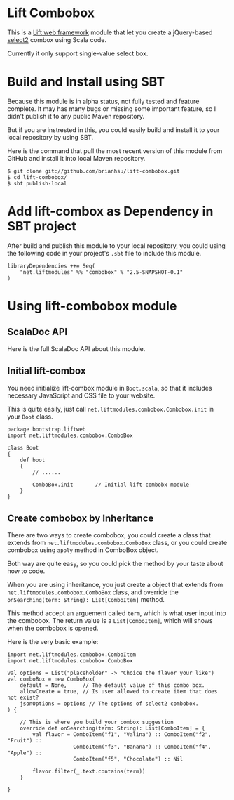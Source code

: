 Lift Combobox
==============

This is a [Lift web framework][01] module that let you create a jQuery-based [select2][02] combox using Scala code.

Currently it only support single-value select box.

[01]: http://liftweb.net/
[02]: http://ivaynberg.github.com/select2/

Build and Install using SBT
=============================

Because this module is in alpha status, not fully tested and feature complete. It may has many bugs or missing some important feature, so I didn't publish it to any public Maven repository.

But if you are instrested in this, you could easily build and install it to your local repository by using SBT.

Here is the command that pull the most recent version of this module from GitHub and install it into local Maven repository.

    $ git clone git://github.com/brianhsu/lift-combobox.git
    $ cd lift-combobox/
    $ sbt publish-local

Add lift-combox as Dependency in SBT project
=============================================

After build and publish this module to your local repository, you could using the following code in your project's `.sbt` file to include this module.

    libraryDependencies ++= Seq(
        "net.liftmodules" %% "combobox" % "2.5-SNAPSHOT-0.1"
    )

Using lift-combobox module
==========================

ScalaDoc API
-----------------

Here is the full ScalaDoc API about this module.

Initial lift-combox
---------------------

You need initialize lift-combox module in `Boot.scala`, so that it includes necessary JavaScript and CSS file to your website.

This is quite easily, just call `net.liftmodules.combobox.Combobox.init` in your `Boot` class.

    package bootstrap.liftweb
    import net.liftmodules.combobox.ComboBox
    
    class Boot 
    {
        def boot 
        {
            // ......

            ComboBox.init       // Initial lift-combobx module
        }
    }

Create combobox by Inheritance
-------------------------------

There are two ways to create combobox, you could create a class that extends from `net.liftmodules.combobox.ComboBox` class, or you could create combobox using `apply` method in ComboBox object. 

Both way are quite easy, so you could pick the method by your taste about how to code.

When you are using inheritance, you just create a object that extends from `net.liftmodules.combobox.ComboBox` class, and override the `onSearching(term: String): List[ComboItem]` method.

This method accept an arguement called `term`, which is what user input into the combobox. The return value is a `List[ComboItem]`, which will shows when the combobox is opened.

Here is the very basic example:

    import net.liftmodules.combobox.ComboItem
    import net.liftmodules.combobox.ComboBox

    val options = List("placeholder" -> "Choice the flavor your like")
    val comboBox = new ComboBox(
        default = None,     // The default value of this combo box.
        allowCreate = true, // Is user allowed to create item that does not exist?
        jsonOptions = options // The options of select2 combobox.
    ) {

        // This is where you build your combox suggestion
        override def onSearching(term: String): List[ComboItem] = {
            val flavor = ComboItem("f1", "Valina") :: ComboItem("f2", "Fruit") ::
                         ComboItem("f3", "Banana") :: ComboItem("f4", "Apple") ::
                         ComboItem("f5", "Chocolate") :: Nil

            flavor.filter(_.text.contains(term))
        }
        
    }
